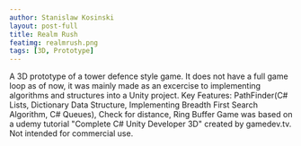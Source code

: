 ```yaml
---
author: Stanislaw Kosinski
layout: post-full
title: Realm Rush
featimg: realmrush.png
tags: [3D, Prototype]
---
```


A 3D prototype of a tower defence style game. It does not have a full game loop as of now, it was mainly made as an excercise to implementing algorithms and structures into a Unity project.
Key Features: PathFinder(C# Lists, Dictionary Data Structure, Implementing Breadth First Search Algorithm, C# Queues), Check for distance, Ring Buffer
Game was based on a udemy tutorial "Complete C# Unity Developer 3D" created by gamedev.tv.
Not intended for commercial use.
